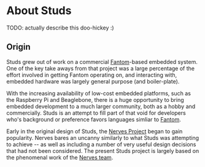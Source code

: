 # About Studs

TODO: actually describe this doo-hickey :)

## Origin

[fantom]: http://fantom.org
[nerves]: http://nerves-project.org
[nerves_team]: https://github.com/orgs/nerves-project/people

Studs grew out of work on a commercial [Fantom][fantom]-based embedded system.
One of the key take aways from that project was a large percentage of the
effort involved in getting Fantom operating on, and interacting with, embedded
hardware was largely general purpose (and boiler-plate).

With the increasing availability of low-cost embedded platforms, such as the
Raspberry Pi and Beaglebone, there is a huge opportunity to bring embedded
development to a much larger community, both as a hobby and commercially. Studs
is an attempt to fill part of that void for developers who's background or
preference favors languages simliar to [Fantom][fantom].

Early in the original design of Studs, the [Nerves Project][nerves] began to
gain popularity. Nerves bares an uncanny similarly to what Studs was attempting
to achieve -- as well as including a number of very useful design decisions
that had not been considered. The present Studs project is largely based on the
phenomenal work of the [Nerves team][nerves_team].
